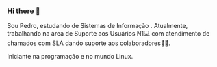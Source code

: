 ### Hi there 👋

Sou Pedro, estudando de Sistemas de Informação . Atualmente, trabalhando na área de Suporte aos Usuários N1💻 com atendimento de chamados com SLA dando suporte aos colaboradores👨‍💻.

Iniciante na programação e no mundo Linux.









<!--
**pedrovazfontes/pedrovazfontes** is a ✨ _special_ ✨ repository because its `README.md` (this file) appears on your GitHub profile.

Here are some ideas to get you started:

- 🔭 I’m currently working on ...
- 🌱 I’m currently learning ...
- 👯 I’m looking to collaborate on ...
- 🤔 I’m looking for help with ...
- 💬 Ask me about ...
- 📫 How to reach me: ...
- 😄 Pronouns: ...
- ⚡ Fun fact: ...
-->
